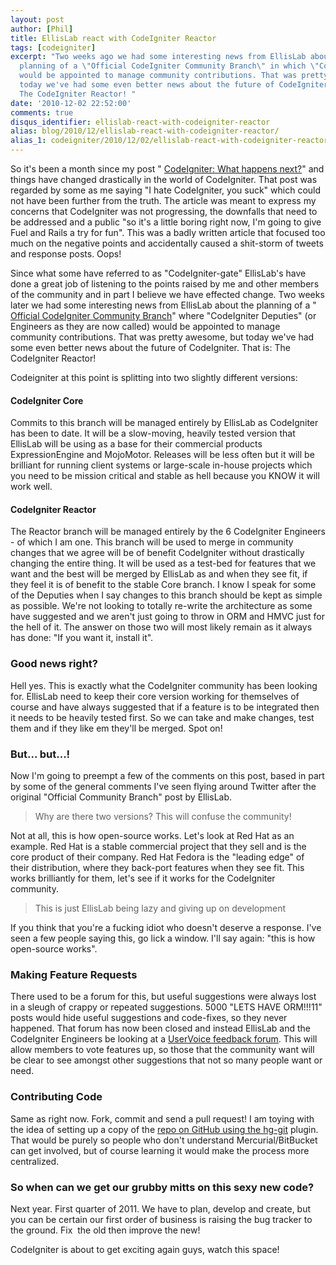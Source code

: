 ```yaml
---
layout: post
author: [Phil]
title: EllisLab react with CodeIgniter Reactor
tags: [codeigniter]
excerpt: "Two weeks ago we had some interesting news from EllisLab about the
  planning of a \"Official CodeIgniter Community Branch\" in which \"CodeIgniter Deputies\"
  would be appointed to manage community contributions. That was pretty awesome, but
  today we've had some even better news about the future of CodeIgniter. That is:
  The CodeIgniter Reactor! "
date: '2010-12-02 22:52:00'
comments: true
disqus_identifier: ellislab-react-with-codeigniter-reactor
alias: blog/2010/12/ellislab-react-with-codeigniter-reactor/
alias_1: codeigniter/2010/12/02/ellislab-react-with-codeigniter-reactor/
---
```


So it's been a month since my post " [CodeIgniter: What happens next?](/blog/2010/10/what-happens-next)" and things have changed drastically in the world of CodeIgniter. That post was regarded by some as me saying "I hate CodeIgniter, you suck" which could not have been further from the truth. The article was meant to express my concerns that CodeIgniter was not progressing, the downfalls that need to be addressed and a public "so it's a little boring right now, I'm going to give Fuel and Rails a try for fun". This was a badly written article that focused too much on the negative points and accidentally caused a shit-storm of tweets and response posts. Oops!

Since what some have referred to as "CodeIgniter-gate" EllisLab's have done a great job of listening to the points raised by me and other members of the community and in part I believe we have effected change. Two weeks later we had some interesting news from EllisLab about the planning of a " [Official CodeIgniter Community Branch](http://codeigniter.com/news/the_official_codeigniter_community_branch/)" where "CodeIgniter Deputies" (or Engineers as they are now called) would be appointed to manage community contributions. That was pretty awesome, but today we've had some even better news about the future of CodeIgniter. That is: The CodeIgniter Reactor!

Codeigniter at this point is splitting into two slightly different versions:

#### CodeIgniter Core

Commits to this branch will be managed entirely by EllisLab as CodeIgniter has been to date. It will be a slow-moving, heavily tested version that EllisLab will be using as a base for their commercial products ExpressionEngine and MojoMotor. Releases will be less often but it will be brilliant for running client systems or large-scale in-house projects which you need to be mission critical and stable as hell because you KNOW it will work well.

#### CodeIgniter Reactor

The Reactor branch will be managed entirely by the 6 CodeIgniter Engineers - of which I am one. This branch will be used to merge in community changes that we agree will be of benefit CodeIgniter without drastically changing the entire thing. It will be used as a test-bed for features that we want and the best will be merged by EllisLab as and when they see fit, if they feel it is of benefit to the stable Core branch. I know I speak for some of the Deputies when I say changes to this branch should be kept as simple as possible. We're not looking to totally re-write the architecture as some have suggested and we aren't just going to throw in ORM and HMVC just for the hell of it. The answer on those two will most likely remain as it always has done: "If you want it, install it".

### Good news right?

Hell yes. This is exactly what the CodeIgniter community has been looking for. EllisLab need to keep their core version working for themselves of course and have always suggested that if a feature is to be integrated then it needs to be heavily tested first. So we can take and make changes, test them and if they like em they'll be merged. Spot on!

### But... but...!

Now I'm going to preempt a few of the comments on this post, based in part by some of the general comments I've seen flying around Twitter after the original "Official Community Branch" post by EllisLab.

> Why are there two versions? This will confuse the community!

Not at all, this is how open-source works. Let's look at Red Hat as an example. Red Hat is a stable commercial project that they sell and is the core product of their company. Red Hat Fedora is the "leading edge" of their distribution, where they back-port features when they see fit. This works brilliantly for them, let's see if it works for the CodeIgniter community.

> This is just EllisLab being lazy and giving up on development

If you think that you're a fucking idiot who doesn't deserve a response. I've seen a few people saying this, go lick a window. I'll say again: "this is how open-source works".

### Making Feature Requests

There used to be a forum for this, but useful suggestions were always lost in a sleugh of crappy or repeated suggestions. 5000 "LETS HAVE ORM!!!11" posts would hide useful suggestions and code-fixes, so they never happened. That forum has now been closed and instead EllisLab and the CodeIgniter Engineers be looking at a [UserVoice feedback forum](http://codeigniter.uservoice.com/). This will allow members to vote features up, so those that the community want will be clear to see amongst other suggestions that not so many people want or need.

### Contributing Code

Same as right now. Fork, commit and send a pull request! I am toying with the idea of setting up a copy of the [repo on GitHub using the hg-git](news/2010/07/bitbucket-or-github) plugin. That would be purely so people who don't understand Mercurial/BitBucket can get involved, but of course learning it would make the process more centralized.

### So when can we get our grubby mitts on this sexy new code?

Next year. First quarter of 2011. We have to plan, develop and create, but you can be certain our first order of business is raising the bug tracker to the ground. Fix  the old then improve the new!

CodeIgniter is about to get exciting again guys, watch this space!
